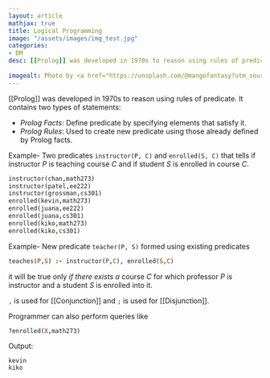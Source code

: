 ```yaml
---
layout: article
mathjax: true
title: Logical Programming
image: "/assets/images/img_test.jpg"
categories:
- DM
desc: [[Prolog]] was developed in 1970s to reason using rules of predicate.
 
imagealt: Photo by <a href="https://unsplash.com/@mangofantasy?utm_source=unsplash&utm_medium=referral&utm_content=creditCopyText">Tim Johnson</a> on <a href="https://unsplash.com/s/photos/logic?utm_source=unsplash&utm_medium=referral&utm_content=creditCopyText">Unsplash</a>
---
```

[[Prolog]] was developed in 1970s to reason using rules of predicate.
It contains two types of statements:
* *Prolog Facts*: Define predicate by specifying elements that satisfy it.
* *Prolog Rules*: Used to create new predicate using those already defined by Prolog facts.

Example- Two predicates `instructor(P, C)` and `enrolled(S, C)` that tells if instructor *P* is teaching course *C* and if student *S* is enrolled in course *C*.
```prolog
instructor(chan,math273) 
instructor(patel,ee222) 
instructor(grossman,cs301) 
enrolled(kevin,math273) 
enrolled(juana,ee222) 
enrolled(juana,cs301) 
enrolled(kiko,math273) 
enrolled(kiko,cs301)
```

Example- New predicate `teacher(P, S)` formed using existing predicates
```prolog
teaches(P,S) :- instructor(P,C), enrolled(S,C)
```
it will be true only *if there exists a* course *C* for which professor *P* is instructor and a student *S* is enrolled into it.

`,` is used for [[Conjunction]] and `;` is used for [[Disjunction]].

Programmer can also perform queries like
```prolog
?enrolled(X,math273)
```
Output: 
```
kevin 
kiko
```